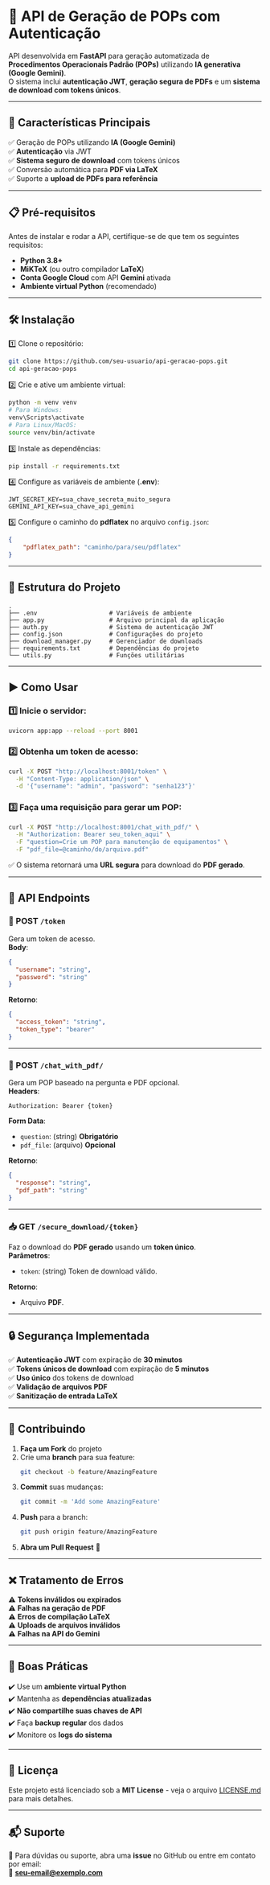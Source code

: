 # 📜 API de Geração de POPs com Autenticação

API desenvolvida em **FastAPI** para geração automatizada de **Procedimentos Operacionais Padrão (POPs)** utilizando **IA generativa (Google Gemini)**.  
O sistema inclui **autenticação JWT**, **geração segura de PDFs** e um **sistema de download com tokens únicos**.

---

## 🚀 Características Principais

✅ Geração de POPs utilizando **IA (Google Gemini)**  
✅ **Autenticação** via JWT  
✅ **Sistema seguro de download** com tokens únicos  
✅ Conversão automática para **PDF via LaTeX**  
✅ Suporte a **upload de PDFs para referência**  

---

## 📋 Pré-requisitos

Antes de instalar e rodar a API, certifique-se de que tem os seguintes requisitos:

- **Python 3.8+**
- **MiKTeX** (ou outro compilador **LaTeX**)
- **Conta Google Cloud** com API **Gemini** ativada
- **Ambiente virtual Python** (recomendado)

---

## 🛠 Instalação

1️⃣ Clone o repositório:
```bash
git clone https://github.com/seu-usuario/api-geracao-pops.git
cd api-geracao-pops
```

2️⃣ Crie e ative um ambiente virtual:
```bash
python -m venv venv
# Para Windows:
venv\Scripts\activate
# Para Linux/MacOS:
source venv/bin/activate
```

3️⃣ Instale as dependências:
```bash
pip install -r requirements.txt
```

4️⃣ Configure as variáveis de ambiente (**.env**):
```plaintext
JWT_SECRET_KEY=sua_chave_secreta_muito_segura
GEMINI_API_KEY=sua_chave_api_gemini
```

5️⃣ Configure o caminho do **pdflatex** no arquivo `config.json`:
```json
{
    "pdflatex_path": "caminho/para/seu/pdflatex"
}
```

---

## 📂 Estrutura do Projeto

```plaintext
.
├── .env                    # Variáveis de ambiente
├── app.py                  # Arquivo principal da aplicação
├── auth.py                 # Sistema de autenticação JWT
├── config.json             # Configurações do projeto
├── download_manager.py     # Gerenciador de downloads
├── requirements.txt        # Dependências do projeto
└── utils.py                # Funções utilitárias
```

---

## ▶️ Como Usar

### 1️⃣ Inicie o servidor:
```bash
uvicorn app:app --reload --port 8001
```

### 2️⃣ Obtenha um token de acesso:
```bash
curl -X POST "http://localhost:8001/token" \
  -H "Content-Type: application/json" \
  -d '{"username": "admin", "password": "senha123"}'
```

### 3️⃣ Faça uma requisição para gerar um POP:
```bash
curl -X POST "http://localhost:8001/chat_with_pdf/" \
  -H "Authorization: Bearer seu_token_aqui" \
  -F "question=Crie um POP para manutenção de equipamentos" \
  -F "pdf_file=@caminho/do/arquivo.pdf"
```

✅ O sistema retornará uma **URL segura** para download do **PDF gerado**.

---

## 📌 API Endpoints

### 🔑 POST `/token`
Gera um token de acesso.  
**Body**:  
```json
{
  "username": "string",
  "password": "string"
}
```
**Retorno**:  
```json
{
  "access_token": "string",
  "token_type": "bearer"
}
```

---

### 📝 POST `/chat_with_pdf/`
Gera um POP baseado na pergunta e PDF opcional.  
**Headers**:
```
Authorization: Bearer {token}
```
**Form Data**:
- `question`: (string) **Obrigatório**
- `pdf_file`: (arquivo) **Opcional**  

**Retorno**:
```json
{
  "response": "string",
  "pdf_path": "string"
}
```

---

### 📥 GET `/secure_download/{token}`
Faz o download do **PDF gerado** usando um **token único**.  
**Parâmetros**:
- `token`: (string) Token de download válido.  

**Retorno**:
- Arquivo **PDF**.

---

## 🔒 Segurança Implementada

✅ **Autenticação JWT** com expiração de **30 minutos**  
✅ **Tokens únicos de download** com expiração de **5 minutos**  
✅ **Uso único** dos tokens de download  
✅ **Validação de arquivos PDF**  
✅ **Sanitização de entrada LaTeX**  

---

## 🤝 Contribuindo

1. **Faça um Fork** do projeto  
2. Crie uma **branch** para sua feature:
   ```bash
   git checkout -b feature/AmazingFeature
   ```
3. **Commit** suas mudanças:
   ```bash
   git commit -m 'Add some AmazingFeature'
   ```
4. **Push** para a branch:
   ```bash
   git push origin feature/AmazingFeature
   ```
5. **Abra um Pull Request** 🚀

---

## ❌ Tratamento de Erros

⚠️ **Tokens inválidos ou expirados**  
⚠️ **Falhas na geração de PDF**  
⚠️ **Erros de compilação LaTeX**  
⚠️ **Uploads de arquivos inválidos**  
⚠️ **Falhas na API do Gemini**  

---

## 📌 Boas Práticas

✔️ Use um **ambiente virtual Python**  
✔️ Mantenha as **dependências atualizadas**  
✔️ **Não compartilhe suas chaves de API**  
✔️ Faça **backup regular** dos dados  
✔️ Monitore os **logs do sistema**  

---

## 📜 Licença

Este projeto está licenciado sob a **MIT License** - veja o arquivo [LICENSE.md](LICENSE.md) para mais detalhes.

---

## 📬 Suporte

📧 Para dúvidas ou suporte, abra uma **issue** no GitHub ou entre em contato por email:  
📩 **seu-email@exemplo.com**  
